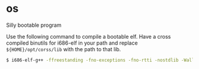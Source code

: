 # os
Silly bootable program

Use the following command to compile a bootable elf. Have a cross compiled binutils for i686-elf in your path and replace `${HOME}/opt/corss/lib` with the path to that lib.

```sh
$ i686-elf-g++ -ffreestanding -fno-exceptions -fno-rtti -nostdlib -Wall -Wextra -I. --std=c++1z src/boot.cc src/heap.cc src/kernel.cc src/result.cc src/vga.cc -T src/link.ld -o k.o -L${HOME}/opt/cross/lib -g
```
